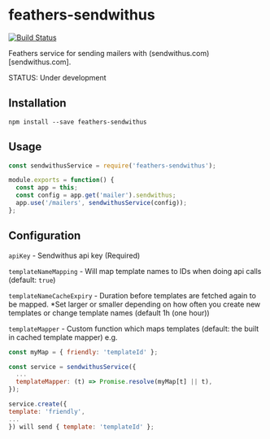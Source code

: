 # feathers-sendwithus

[![Build Status](https://travis-ci.org/fixate/feathers-sendwithme.svg?branch=master)](https://travis-ci.org/fixate/feathers-sendwithme)

Feathers service for sending mailers with (sendwithus.com)[sendwithus.com].

STATUS: Under development

## Installation

`npm install --save feathers-sendwithus`


## Usage

```javascript
const sendwithusService = require('feathers-sendwithus');

module.exports = function() {
  const app = this;
  const config = app.get('mailer').sendwithus;
  app.use('/mailers', sendwithusService(config));
};
```

## Configuration

`apiKey` - Sendwithus api key (Required)

`templateNameMapping` - Will map template names to IDs when doing api calls (default: `true`)

`templateNameCacheExpiry` - Duration before templates are fetched again to be
                            mapped. *Set larger or smaller depending on how
                            often you create new templates or change template names
                            (default 1h (one hour))

`templateMapper` - Custom function which maps templates (default: the built in cached template mapper)
                   e.g.

```javascript
const myMap = { friendly: 'templateId' };

const service = sendwithusService({
  ...
  templateMapper: (t) => Promise.resolve(myMap[t] || t),
});

service.create({
template: 'friendly',
...
}) will send { template: 'templateId' };
```


